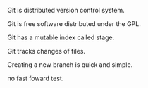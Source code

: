 Git is distributed version control system.

Git is free software distributed under the GPL.

Git has a mutable index called stage.

Git tracks changes of files.

Creating a new branch is quick and simple.

no fast foward test.

